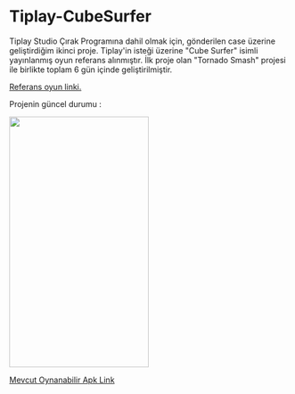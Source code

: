 # Tiplay-CubeSurfer

Tiplay Studio Çırak Programına dahil olmak için, gönderilen case üzerine geliştirdiğim ikinci proje.
Tiplay'in isteği üzerine "Cube Surfer" isimli yayınlanmış oyun referans alınmıştır.
İlk proje olan "Tornado Smash" projesi ile birlikte toplam 6 gün içinde geliştirilmiştir.

[Referans oyun linki.](https://play.google.com/store/apps/details?id=com.Atinon.PassOver&hl=tr&gl=US "Cube Surfer Google Play Store Link")

Projenin güncel durumu : 

<img src="https://github.com/mustafaAkgul1/Tiplay-CubeSurfer/blob/main/Tiplay-CubeSurfer/Assets/Tiplay-CubeSurfer-GameplayGif.gif" width="250" height="450">

[Mevcut Oynanabilir Apk Link](https://drive.google.com/file/d/1bGYlZT5aTJ69AvBolZPBpjjrSc6cJPU_/view?usp=sharing "Proje Apk Link")
